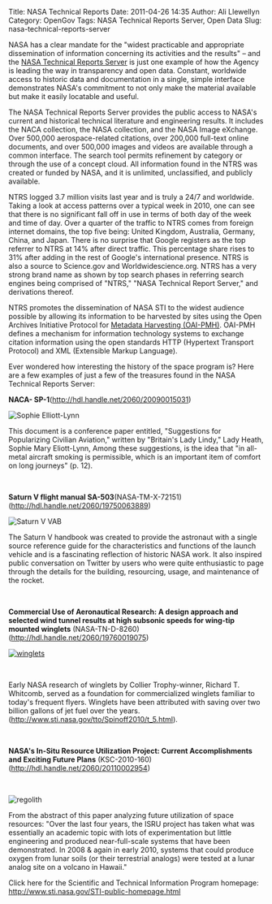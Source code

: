 Title: NASA Technical Reports
Date: 2011-04-26 14:35
Author: Ali Llewellyn
Category: OpenGov
Tags: NASA Technical Reports Server, Open Data
Slug: nasa-technical-reports-server

NASA has a clear mandate for the "widest practicable and appropriate
dissemination of information concerning its activities and the results"
– and the [NASA Technical Reports Server][] is just one example of how
the Agency is leading the way in transparency and open data. Constant,
worldwide access to historic data and documentation in a single, simple
interface demonstrates NASA's commitment to not only make the material
available but make it easily locatable and useful.

The NASA Technical Reports Server provides the public access to NASA's
current and historical technical literature and engineering results. It
includes the NACA collection, the NASA collection, and the NASA Image
eXchange. Over 500,000 aerospace-related citations, over 200,000
full-text online documents, and over 500,000 images and videos are
available through a common interface. The search tool permits refinement
by category or through the use of a concept cloud. All information found
in the NTRS was created or funded by NASA, and it is unlimited,
unclassified, and publicly available.

NTRS logged 3.7 million visits last year and is truly a 24/7 and
worldwide. Taking a look at access patterns over a typical week in 2010,
one can see that there is no significant fall off in use in terms of
both day of the week and time of day. Over a quarter of the traffic to
NTRS comes from foreign internet domains, the top five being: United
Kingdom, Australia, Germany, China, and Japan. There is no surprise that
Google registers as the top referrer to NTRS at 14% after direct
traffic. This percentage share rises to 31% after adding in the rest of
Google's international presence. NTRS is also a source to Science.gov
and Worldwidescience.org. NTRS has a very strong brand name as shown by
top search phases in referring search engines being comprised of "NTRS,"
"NASA Technical Report Server," and derivations thereof.

NTRS promotes the dissemination of NASA STI to the widest audience
possible by allowing its information to be harvested by sites using the
Open Archives Initiative Protocol for [Metadata Harvesting (OAI-PMH)][].
OAI-PMH defines a mechanism for information technology systems to
exchange citation information using the open standards HTTP (Hypertext
Transport Protocol) and XML (Extensible Markup Language).

Ever wondered how interesting the history of the space program is? Here
are a few examples of just a few of the treasures found in the NASA
Technical Reports Server:

**NACA- SP-1**(<http://hdl.handle.net/2060/20090015031>)

![Sophie Elliott-Lynn][]

This document is a conference paper entitled, "Suggestions for
Popularizing Civilian Aviation," written by "Britain's Lady Lindy," Lady
Heath, Sophie Mary Eliott-Lynn, Among these suggestions, is the idea
that "in all-metal aircraft smoking is permissible, which is an
important item of comfort on long journeys" (p. 12).

 

**Saturn V flight manual SA-503**(NASA-TM-X-72151)
(<http://hdl.handle.net/2060/19750063889>)

![Saturn V VAB][]

The Saturn V handbook was created to provide the astronaut with a single
source reference guide for the characteristics and functions of the
launch vehicle and is a fascinating reflection of historic NASA work. It
also inspired public conversation on Twitter by users who were quite
enthusiastic to page through the details for the building, resourcing,
usage, and maintenance of the rocket.

 

**Commercial Use of Aeronautical Research: A design approach and
selected wind tunnel results at high subsonic speeds for wing-tip
mounted winglets** (NASA-TN-D-8260)
(<http://hdl.handle.net/2060/19760019075>)

[![winglets][]][winglets]

 

Early NASA research of winglets by Collier Trophy-winner, Richard T.
Whitcomb, served as a foundation for commercialized winglets familiar to
today's frequent flyers. Winglets have been attributed with saving over
two billion gallons of jet fuel over the years.
(<http://www.sti.nasa.gov/tto/Spinoff2010/t_5.html>).

 

**NASA's In-Situ Resource Utilization Project: Current Accomplishments
and Exciting Future Plans** (KSC-2010-160)
(<http://hdl.handle.net/2060/20110002954>)

 

![regolith][]

From the abstract of this paper analyzing future utilization of space
resources: "Over the last four years, the ISRU project has taken what
was essentially an academic topic with lots of experimentation but
little engineering and produced near-full-scale systems that have been
demonstrated. In 2008 & again in early 2010, systems that could produce
oxygen from lunar soils (or their terrestrial analogs) were tested at a
lunar analog site on a volcano in Hawaii."

Click here for the Scientific and Technical Information Program
homepage: <http://www.sti.nasa.gov/STI-public-homepage.html>

  [NASA Technical Reports Server]: http://ntrs.nasa.gov/search.jsp
  [Metadata Harvesting (OAI-PMH)]: http://www.openarchives.org/
  [Sophie Elliott-Lynn]: http://open.nasa.gov/wp-content/uploads/2011/04/NACA.png
  [Saturn V VAB]: http://open.nasa.gov/wp-content/uploads/2011/04/VABinterior.png
  [winglets]: http://open.nasa.gov/wp-content/uploads/2011/04/Winglets.png
  [regolith]: http://open.nasa.gov/wp-content/uploads/2011/04/regolith.png
